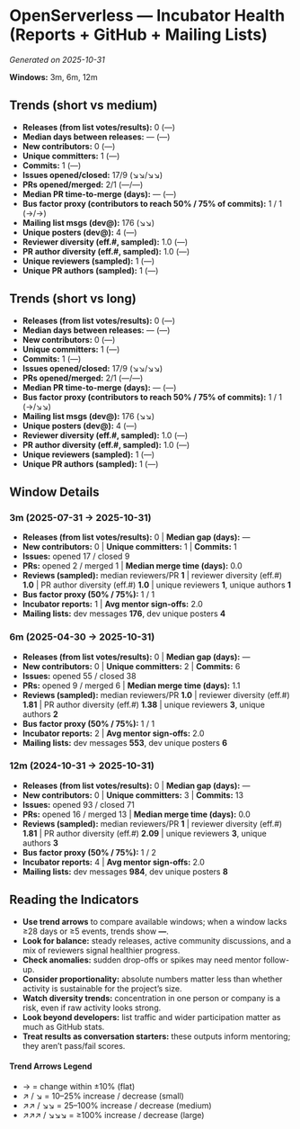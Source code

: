 # OpenServerless — Incubator Health (Reports + GitHub + Mailing Lists)
_Generated on 2025-10-31_

**Windows:** 3m, 6m, 12m

## Trends (short vs medium)

- **Releases (from list votes/results):** 0 (—)
- **Median days between releases:** — (—)
- **New contributors:** 0 (—)
- **Unique committers:** 1 (—)
- **Commits:** 1 (—)
- **Issues opened/closed:** 17/9 (↘↘/↘↘)
- **PRs opened/merged:** 2/1 (—/—)
- **Median PR time-to-merge (days):** — (—)
- **Bus factor proxy (contributors to reach 50% / 75% of commits):** 1 / 1 (→/→)
- **Mailing list msgs (dev@):** 176 (↘↘)
- **Unique posters (dev@):** 4 (—)
- **Reviewer diversity (eff.#, sampled):** 1.0 (—)
- **PR author diversity (eff.#, sampled):** 1.0 (—)
- **Unique reviewers (sampled):** 1 (—)
- **Unique PR authors (sampled):** 1 (—)

## Trends (short vs long)

- **Releases (from list votes/results):** 0 (—)
- **Median days between releases:** — (—)
- **New contributors:** 0 (—)
- **Unique committers:** 1 (—)
- **Commits:** 1 (—)
- **Issues opened/closed:** 17/9 (↘↘/↘↘)
- **PRs opened/merged:** 2/1 (—/—)
- **Median PR time-to-merge (days):** — (—)
- **Bus factor proxy (contributors to reach 50% / 75% of commits):** 1 / 1 (→/↘↘)
- **Mailing list msgs (dev@):** 176 (↘↘)
- **Unique posters (dev@):** 4 (—)
- **Reviewer diversity (eff.#, sampled):** 1.0 (—)
- **PR author diversity (eff.#, sampled):** 1.0 (—)
- **Unique reviewers (sampled):** 1 (—)
- **Unique PR authors (sampled):** 1 (—)

## Window Details
### 3m  (2025-07-31 → 2025-10-31)
- **Releases (from list votes/results):** 0  |  **Median gap (days):** —
- **New contributors:** 0  |  **Unique committers:** 1  |  **Commits:** 1
- **Issues:** opened 17 / closed 9
- **PRs:** opened 2 / merged 1  |  **Median merge time (days):** 0.0
- **Reviews (sampled):** median reviewers/PR **1**  |  reviewer diversity (eff.#) **1.0**  |  PR author diversity (eff.#) **1.0**  |  unique reviewers **1**, unique authors **1**
- **Bus factor proxy (50% / 75%):** 1 / 1
- **Incubator reports:** 1  |  **Avg mentor sign-offs:** 2.0
- **Mailing lists:** dev messages **176**, dev unique posters **4**

### 6m  (2025-04-30 → 2025-10-31)
- **Releases (from list votes/results):** 0  |  **Median gap (days):** —
- **New contributors:** 0  |  **Unique committers:** 2  |  **Commits:** 6
- **Issues:** opened 55 / closed 38
- **PRs:** opened 9 / merged 6  |  **Median merge time (days):** 1.1
- **Reviews (sampled):** median reviewers/PR **1.0**  |  reviewer diversity (eff.#) **1.81**  |  PR author diversity (eff.#) **1.38**  |  unique reviewers **3**, unique authors **2**
- **Bus factor proxy (50% / 75%):** 1 / 1
- **Incubator reports:** 2  |  **Avg mentor sign-offs:** 2.0
- **Mailing lists:** dev messages **553**, dev unique posters **6**

### 12m  (2024-10-31 → 2025-10-31)
- **Releases (from list votes/results):** 0  |  **Median gap (days):** —
- **New contributors:** 0  |  **Unique committers:** 3  |  **Commits:** 13
- **Issues:** opened 93 / closed 71
- **PRs:** opened 16 / merged 13  |  **Median merge time (days):** 0.0
- **Reviews (sampled):** median reviewers/PR **1**  |  reviewer diversity (eff.#) **1.81**  |  PR author diversity (eff.#) **2.09**  |  unique reviewers **3**, unique authors **3**
- **Bus factor proxy (50% / 75%):** 1 / 2
- **Incubator reports:** 4  |  **Avg mentor sign-offs:** 2.0
- **Mailing lists:** dev messages **984**, dev unique posters **8**

## Reading the Indicators
- **Use trend arrows** to compare available windows; when a window lacks ≥28 days or ≥5 events, trends show **—**.
- **Look for balance:** steady releases, active community discussions, and a mix of reviewers signal healthier progress.
- **Check anomalies:** sudden drop-offs or spikes may need mentor follow-up.
- **Consider proportionality:** absolute numbers matter less than whether activity is sustainable for the project’s size.
- **Watch diversity trends:** concentration in one person or company is a risk, even if raw activity looks strong.
- **Look beyond developers:** list traffic and wider participation matter as much as GitHub stats.
- **Treat results as conversation starters:** these outputs inform mentoring; they aren’t pass/fail scores.

#### Trend Arrows Legend
- →  = change within ±10% (flat)
- ↗ / ↘ = 10–25% increase / decrease (small)
- ↗↗ / ↘↘ = 25–100% increase / decrease (medium)
- ↗↗↗ / ↘↘↘ = ≥100% increase / decrease (large)
